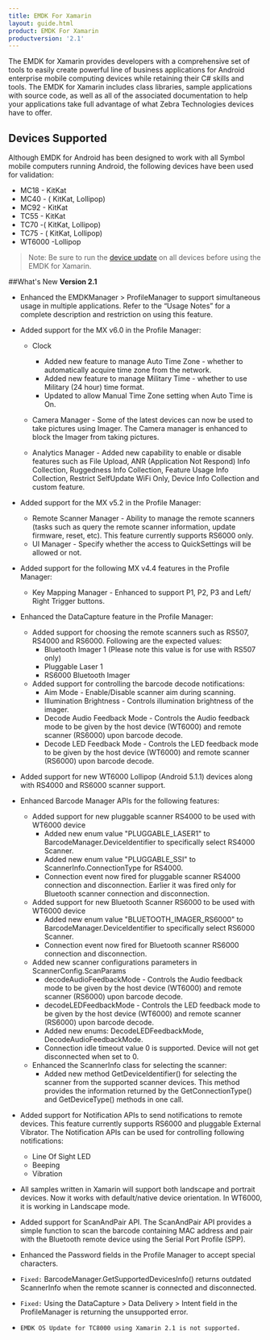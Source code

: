 ```yaml
---
title: EMDK For Xamarin
layout: guide.html
product: EMDK For Xamarin
productversion: '2.1'
---
```

The EMDK for Xamarin provides developers with a comprehensive set of tools to easily create powerful line of business applications for Android enterprise mobile computing devices while retaining their C# skills and tools. The EMDK for Xamarin includes class libraries, sample applications with source code, as well as all of the associated documentation to help your applications take full advantage of what Zebra Technologies devices have to offer.


## Devices Supported
Although EMDK for Android has been designed to work with all Symbol mobile computers running Android, the following devices have been used for validation:

* MC18 - KitKat
* MC40 - ( KitKat, Lollipop)
* MC92 - KitKat
* TC55 - KitKat
* TC70 -( KitKat, Lollipop) 
* TC75 - ( KitKat, Lollipop) 
* WT6000 -Lollipop

>Note: Be sure to run the [device update](/emdk-for-xamarin/2-1/guide/deviceupdate) on all devices before using the EMDK for Xamarin.



##What's New
**Version 2.1**


* Enhanced the EMDKManager > ProfileManager to support simultaneous usage in multiple applications. Refer to the “Usage Notes” for a complete description and restriction on using this feature.

* Added support for the MX v6.0 in the Profile Manager:
    * Clock
        * Added new feature to manage Auto Time Zone - whether to automatically acquire time zone from the network.
        * Added new feature to manage Military Time - whether to use Military (24 hour) time format.
        * Updated to allow Manual Time Zone setting when Auto Time is On.

    * Camera Manager - Some of the latest devices can now be used to take pictures using Imager. The Camera manager is enhanced to block the Imager from taking pictures.
    * Analytics Manager - Added new capability to enable or disable features such as File Upload, ANR (Application Not Respond) Info Collection, Ruggedness Info Collection, Feature Usage Info Collection, Restrict SelfUpdate WiFi Only, Device Info Collection and custom feature.

* Added support for the MX v5.2 in the Profile Manager:
    * Remote Scanner Manager - Ability to manage the remote scanners (tasks such as query the remote scanner information, update firmware, reset, etc). This feature currently supports RS6000 only.
    * UI Manager - Specify whether the access to QuickSettings will be allowed or not.

* Added support for the following MX v4.4 features in the Profile Manager:
    * Key Mapping Manager - Enhanced to support P1, P2, P3 and Left/ Right Trigger buttons.

* Enhanced the DataCapture feature in the Profile Manager:
    * Added support for choosing the remote scanners such as RS507, RS4000 and RS6000. Following are the expected values:
        * Bluetooth Imager 1 (Please note this value is for use with RS507 only)
        * Pluggable Laser 1
        * RS6000 Bluetooth Imager
    * Added support for controlling the barcode decode notifications:
        * Aim Mode - Enable/Disable scanner aim during scanning.
        * Illumination Brightness - Controls illumination brightness of the imager.
        * Decode Audio Feedback Mode - Controls the Audio feedback mode to be given by the host device (WT6000) and remote scanner (RS6000) upon barcode decode.
        * Decode LED Feedback Mode - Controls the LED feedback mode to be given by the host device (WT6000) and remote scanner (RS6000) upon barcode decode.

* Added support for new WT6000 Lollipop (Android 5.1.1) devices along with RS4000 and RS6000 scanner support.

* Enhanced Barcode Manager APIs for the following features:
    * Added support for new pluggable scanner RS4000 to be used with WT6000 device
        * Added new enum value "PLUGGABLE_LASER1" to BarcodeManager.DeviceIdentifier to specifically select RS4000 Scanner.
        * Added new enum value "PLUGGABLE_SSI" to ScannerInfo.ConnectionType for RS4000.
        * Connection event now fired for pluggable scanner RS4000 connection and disconnection. Earlier it was fired only for Bluetooth scanner connection and disconnection.
    * Added support for new Bluetooth Scanner RS6000 to be used with WT6000 device
        * Added new enum value "BLUETOOTH_IMAGER_RS6000" to BarcodeManager.DeviceIdentifier to specifically select RS6000 Scanner.
        * Connection event now fired for Bluetooth scanner RS6000 connection and disconnection.
    * Added new scanner configurations parameters in ScannerConfig.ScanParams
        * decodeAudioFeedbackMode - Controls the Audio feedback mode to be given by the host device (WT6000) and remote scanner (RS6000) upon barcode decode.
        * decodeLEDFeedbackMode - Controls the LED feedback mode to be given by the host device (WT6000) and remote scanner (RS6000) upon barcode decode.
        * Added new enums: DecodeLEDFeedbackMode, DecodeAudioFeedbackMode.
        * Connection idle timeout value 0 is supported. Device will not get disconnected when set to 0.
    * Enhanced the ScannerInfo class for selecting the scanner:
        * Added new method GetDeviceIdentifier() for selecting the scanner from the supported scanner devices. This method provides the information returned by the GetConnectionType() and GetDeviceType() methods in one call.

*  Added support for Notification APIs to send notifications to remote devices. This feature currently supports RS6000 and pluggable External Vibrator. The Notification APIs can be used for controlling following notifications:
    * Line Of Sight LED
    * Beeping
    * Vibration

* All samples written in Xamarin will support both landscape and portrait devices. Now it works with default/native device orientation. In WT6000, it is working in Landscape mode.

* Added support for ScanAndPair API. The ScanAndPair API provides a simple function to scan the barcode containing MAC address and pair with the Bluetooth remote device using the Serial Port Profile (SPP).

* Enhanced the Password fields in the Profile Manager to accept special characters.

* `Fixed:` BarcodeManager.GetSupportedDevicesInfo() returns outdated ScannerInfo when the remote scanner is connected and disconnected.

* `Fixed:` Using the DataCapture > Data Delivery > Intent field in the ProfileManager is returning the unsupported error.

*  `EMDK OS Update for TC8000 using Xamarin 2.1 is not supported.`









